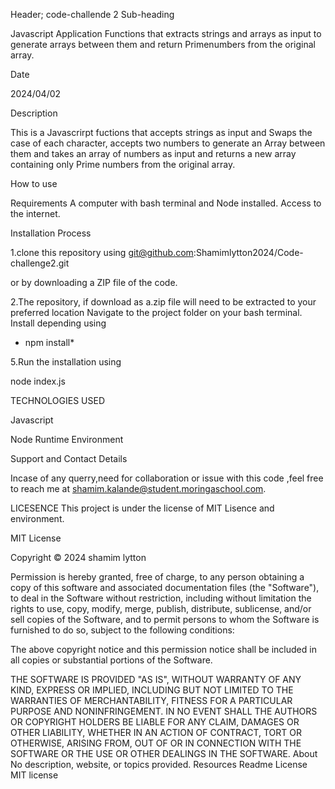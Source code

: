 Header; code-challende 2
Sub-heading

Javascript Application Functions that extracts strings and arrays as input to generate arrays between them and return Primenumbers from the original array.

Date

2024/04/02

Description

This is a Javascrirpt fuctions that accepts strings as input and Swaps the case of each character, accepts two numbers to generate an Array between them and takes an array of numbers as input and returns a new array containing only Prime numbers from the original array.

How to use

Requirements
    A computer with bash terminal and Node installed.
    Access to the internet.
    
Installation Process

1.clone this repository using
git@github.com:Shamimlytton2024/Code-challenge2.git

or by downloading a ZIP file of the code.

2.The repository, if download as a.zip file will need to be extracted to your preferred location
    Navigate to the project folder on your bash terminal.
    Install depending using
    
   * npm install*

5.Run the installation using

node index.js

TECHNOLOGIES USED

Javascript

Node Runtime Environment

Support and Contact Details

Incase of any querry,need for collaboration or issue with this code ,feel free to reach me at shamim.kalande@student.moringaschool.com.

LICESENCE
This project is under the license of MIT Lisence and environment.

MIT License

Copyright © 2024 shamim lytton

Permission is hereby granted, free of charge, to any person obtaining a copy of this software and associated documentation files (the "Software"), to deal in the Software without restriction, including without limitation the rights to use, copy, modify, merge, publish, distribute, sublicense, and/or sell copies of the Software, and to permit persons to whom the Software is furnished to do so, subject to the following conditions:

The above copyright notice and this permission notice shall be included in all copies or substantial portions of the Software.

THE SOFTWARE IS PROVIDED "AS IS", WITHOUT WARRANTY OF ANY KIND, EXPRESS OR IMPLIED, INCLUDING BUT NOT LIMITED TO THE WARRANTIES OF MERCHANTABILITY, FITNESS FOR A PARTICULAR PURPOSE AND NONINFRINGEMENT. IN NO EVENT SHALL THE AUTHORS OR COPYRIGHT HOLDERS BE LIABLE FOR ANY CLAIM, DAMAGES OR OTHER LIABILITY, WHETHER IN AN ACTION OF CONTRACT, TORT OR OTHERWISE, ARISING FROM, OUT OF OR IN CONNECTION WITH THE SOFTWARE OR THE USE OR OTHER DEALINGS IN THE SOFTWARE. About No description, website, or topics provided. Resources Readme License MIT license
